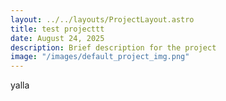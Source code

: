 ```yaml
---
layout: ../../layouts/ProjectLayout.astro
title: test projecttt
date: August 24, 2025
description: Brief description for the project
image: "/images/default_project_img.png"
---
```

yalla 